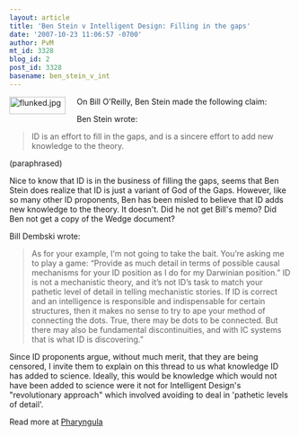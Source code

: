 ```yaml
---
layout: article
title: 'Ben Stein v Intelligent Design: Filling in the gaps'
date: '2007-10-23 11:06:57 -0700'
author: PvM
mt_id: 3328
blog_id: 2
post_id: 3328
basename: ben_stein_v_int
---
```

[<img src="{{ site.baseurl }}/uploads/2007/flunked-thumb-100x31.jpg" alt="flunked.jpg" width="100" height="31" style="float: left; margin: 0 20px 20px 0;" class="mt-image-left" />](http://pandasthumb.org/archives/flunked5.html)On Bill O'Reilly, Ben Stein made the following claim:

Ben Stein wrote:

> ID is an effort to fill in the gaps, and is a sincere effort to add new knowledge to the theory.

 (paraphrased)

Nice to know that ID is in the business of filling the gaps, seems that Ben Stein does realize that ID is just a variant of God of the Gaps. However, like so many other ID proponents, Ben has been misled to believe that ID adds new knowledge to the theory. It doesn't. Did he not get Bill's memo? Did Ben not get a copy of the Wedge document? 

Bill Dembski wrote:

> As for your example, I’m not going to take the bait. You’re asking me to play a game: “Provide as much detail in terms of possible causal mechanisms for your ID position as I do for my Darwinian position.” ID is not a mechanistic theory, and it’s not ID’s task to match your pathetic level of detail in telling mechanistic stories. If ID is correct and an intelligence is responsible and indispensable for certain structures, then it makes no sense to try to ape your method of connecting the dots. True, there may be dots to be connected. But there may also be fundamental discontinuities, and with IC systems that is what ID is discovering.”

Since ID proponents argue, without much merit, that they are being censored, I invite them to explain on this thread to us what knowledge ID has added to science. Ideally, this would be knowledge which would not have been added to science were it not for Intelligent Design's "revolutionary approach" which involved avoiding to deal in 'pathetic levels of detail'.

Read more at [Pharyngula](http://scienceblogs.com/pharyngula/2007/10/two_people_vying_to_outstupid.php#more)
